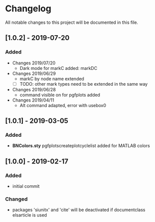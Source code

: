 # Changelog
All notable changes to this project will be documented in this file.

## [1.0.2] - 2019-07-20
### Added
* Changes 2019/07/20
  * Dark mode for markC added: markDC
* Changes 2019/06/29
  * markC by node name extended
  - [ ] TODO: other mark types need to be extended in the same way
* Changes 2019/06/28
  * command visible on for pgfplots added
* Changes 2019/04/11
  * Alt command adapted, error with usebox0



## [1.0.1] - 2019-03-05
### Added
- **BNColors.sty** pgfplotscreateplotcyclelist added for MATLAB colors

## [1.0.0] - 2019-02-17
### Added
- initial commit

### Changed
- packages 'siunitx' and 'cite' will be deactivated if documentclass elsarticle is used
